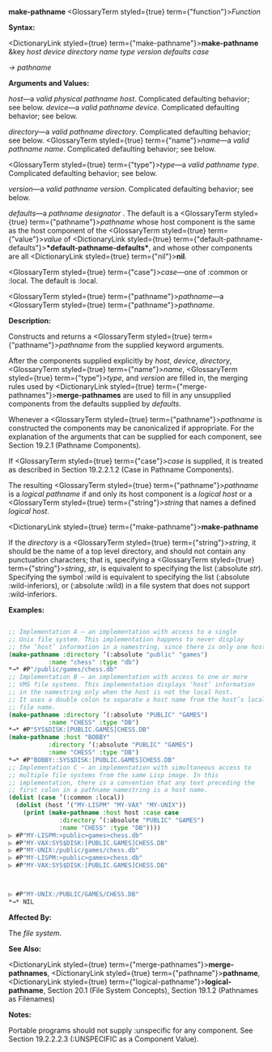 **make-pathname** <GlossaryTerm styled={true} term={"function"}><i>Function</i></GlossaryTerm> 



**Syntax:** 



<DictionaryLink styled={true} term={"make-pathname"}><b>make-pathname</b></DictionaryLink> &amp;key *host device directory name type version defaults case* 



*→ pathname* 



**Arguments and Values:** 



*host*—a *valid physical pathname host*. Complicated defaulting behavior; see below. *device*—a *valid pathname device*. Complicated defaulting behavior; see below. 



*directory*—a *valid pathname directory*. Complicated defaulting behavior; see below. <GlossaryTerm styled={true} term={"name"}><i>name</i></GlossaryTerm>—a *valid pathname name*. Complicated defaulting behavior; see below. 



<GlossaryTerm styled={true} term={"type"}><i>type</i></GlossaryTerm>—a *valid pathname type*. Complicated defaulting behavior; see below. 



*version*—a *valid pathname version*. Complicated defaulting behavior; see below. 



*defaults*—a *pathname designator* . The default is a <GlossaryTerm styled={true} term={"pathname"}><i>pathname</i></GlossaryTerm> whose host component is the same as the host component of the <GlossaryTerm styled={true} term={"value"}><i>value</i></GlossaryTerm> of <DictionaryLink styled={true} term={"default-pathname-defaults"}><b>\*default-pathname-defaults\*</b></DictionaryLink>, and whose other components are all <DictionaryLink styled={true} term={"nil"}><b>nil</b></DictionaryLink>. 



<GlossaryTerm styled={true} term={"case"}><i>case</i></GlossaryTerm>—one of :common or :local. The default is :local. 



<GlossaryTerm styled={true} term={"pathname"}><i>pathname</i></GlossaryTerm>—a <GlossaryTerm styled={true} term={"pathname"}><i>pathname</i></GlossaryTerm>. 



**Description:** 



Constructs and returns a <GlossaryTerm styled={true} term={"pathname"}><i>pathname</i></GlossaryTerm> from the supplied keyword arguments. 



After the components supplied explicitly by *host*, *device*, *directory*, <GlossaryTerm styled={true} term={"name"}><i>name</i></GlossaryTerm>, <GlossaryTerm styled={true} term={"type"}><i>type</i></GlossaryTerm>, and *version* are filled in, the merging rules used by <DictionaryLink styled={true} term={"merge-pathnames"}><b>merge-pathnames</b></DictionaryLink> are used to fill in any unsupplied components from the defaults supplied by *defaults*. 



Whenever a <GlossaryTerm styled={true} term={"pathname"}><i>pathname</i></GlossaryTerm> is constructed the components may be canonicalized if appropriate. For the explanation of the arguments that can be supplied for each component, see Section 19.2.1 (Pathname Components). 



If <GlossaryTerm styled={true} term={"case"}><i>case</i></GlossaryTerm> is supplied, it is treated as described in Section 19.2.2.1.2 (Case in Pathname Components). 



The resulting <GlossaryTerm styled={true} term={"pathname"}><i>pathname</i></GlossaryTerm> is a *logical pathname* if and only its host component is a *logical host* or a <GlossaryTerm styled={true} term={"string"}><i>string</i></GlossaryTerm> that names a defined *logical host*. 







 



 



<DictionaryLink styled={true} term={"make-pathname"}><b>make-pathname</b></DictionaryLink> 



If the *directory* is a <GlossaryTerm styled={true} term={"string"}><i>string</i></GlossaryTerm>, it should be the name of a top level directory, and should not contain any punctuation characters; that is, specifying a <GlossaryTerm styled={true} term={"string"}><i>string</i></GlossaryTerm>, *str*, is equivalent to specifying the list (:absolute *str*). Specifying the symbol :wild is equivalent to specifying the list (:absolute :wild-inferiors), or (:absolute :wild) in a file system that does not support :wild-inferiors. 



**Examples:**
```lisp

;; Implementation A – an implementation with access to a single 
;; Unix file system. This implementation happens to never display 
;; the ‘host’ information in a namestring, since there is only one host. 
(make-pathname :directory ’(:absolute "public" "games") 
	       :name "chess" :type "db") 
*→* #P"/public/games/chess.db" 
;; Implementation B – an implementation with access to one or more 
;; VMS file systems. This implementation displays ‘host’ information 
;; in the namestring only when the host is not the local host. 
;; It uses a double colon to separate a host name from the host’s local 
;; file name. 
(make-pathname :directory ’(:absolute "PUBLIC" "GAMES") 
	       :name "CHESS" :type "DB") 
*→* #P"SYS$DISK:[PUBLIC.GAMES]CHESS.DB" 
(make-pathname :host "BOBBY" 
	       :directory ’(:absolute "PUBLIC" "GAMES") 
	       :name "CHESS" :type "DB") 
*→* #P"BOBBY::SYS$DISK:[PUBLIC.GAMES]CHESS.DB" 
;; Implementation C – an implementation with simultaneous access to 
;; multiple file systems from the same Lisp image. In this 
;; implementation, there is a convention that any text preceding the 
;; first colon in a pathname namestring is a host name. 
(dolist (case ’(:common :local)) 
  (dolist (host ’("MY-LISPM" "MY-VAX" "MY-UNIX")) 
    (print (make-pathname :host host :case case 
			  :directory ’(:absolute "PUBLIC" "GAMES") 
			  :name "CHESS" :type "DB")))) 
▷ #P"MY-LISPM:>public>games>chess.db" 
▷ #P"MY-VAX:SYS$DISK:[PUBLIC.GAMES]CHESS.DB" 
▷ #P"MY-UNIX:/public/games/chess.db" 
▷ #P"MY-LISPM:>public>games>chess.db" 
▷ #P"MY-VAX:SYS$DISK:[PUBLIC.GAMES]CHESS.DB" 



▷ #P"MY-UNIX:/PUBLIC/GAMES/CHESS.DB" 
*→* NIL 

```
**Affected By:** 



The *file system*. 



**See Also:** 



<DictionaryLink styled={true} term={"merge-pathnames"}><b>merge-pathnames</b></DictionaryLink>, <DictionaryLink styled={true} term={"pathname"}><b>pathname</b></DictionaryLink>, <DictionaryLink styled={true} term={"logical-pathname"}><b>logical-pathname</b></DictionaryLink>, Section 20.1 (File System Concepts), Section 19.1.2 (Pathnames as Filenames) 



**Notes:** 



Portable programs should not supply :unspecific for any component. See Section 19.2.2.2.3 (:UNSPECIFIC as a Component Value). 



